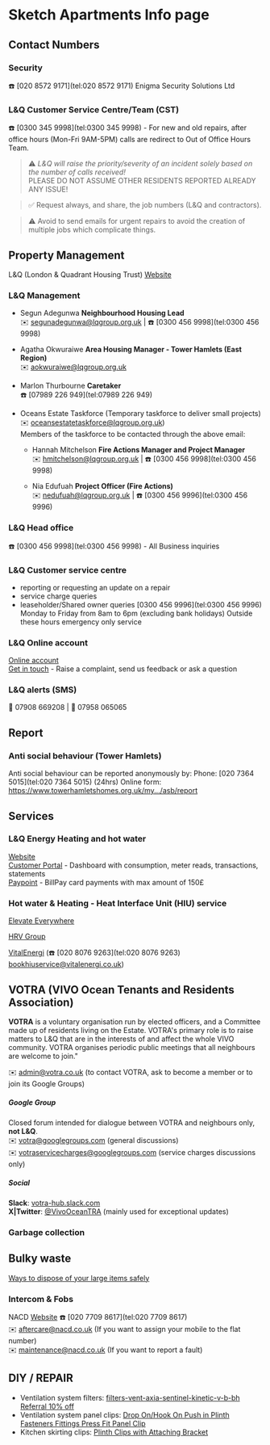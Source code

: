 # Sketch Apartments Info page
## Contact Numbers
### Security
☎️ [020 8572 9171](tel:020 8572 9171) Enigma Security Solutions Ltd 

### L&Q Customer Service Centre/Team (CST)
☎️ [0300 345 9998](tel:0300 345 9998) - For new and old repairs, after office hours (Mon-Fri 9AM-5PM) calls are redirect to Out of Office Hours Team.

> ⚠️
> *L&Q will raise the priority/severity of an incident solely based on the number of calls received!*  
> PLEASE DO NOT ASSUME OTHER RESIDENTS REPORTED ALREADY ANY ISSUE!

> ✅
> Request always, and share, the job numbers (L&Q and contractors).

> ⚠️ 
> Avoid to send emails for urgent repairs to avoid the creation of multiple jobs which complicate things.

## Property Management
L&Q (London & Quadrant Housing Trust) [Website](https://www.lqgroup.org.uk)

### L&Q Management

- Segun Adegunwa **Neighbourhood Housing Lead**\
✉️ [segunadegunwa@lqgroup.org.uk](mailto:segunadegunwa@lqgroup.org.uk) | ☎️ [0300 456 9998](tel:0300 456 9998)

- Agatha Okwuraiwe **Area Housing Manager - Tower Hamlets (East Region)**\
✉️ [aokwuraiwe@lqgroup.org.uk](mailto:aokwuraiwe@lqgroup.org.uk)

- Marlon Thurbourne **Caretaker**\
☎️ [07989 226 949](tel:07989 226 949)

- Oceans Estate Taskforce (Temporary taskforce to deliver small projects)\
✉️ [oceansestatetaskforce@lqgroup.org.uk](mailto:oceansestatetaskforce@lqgroup.org.uk))\
Members of the taskforce to be contacted through the above email:

    - Hannah Mitchelson **Fire Actions Manager and Project Manager**\
✉️ [hmitchelson@lqgroup.org.uk](mailto:hmitchelson@lqgroup.org.uk) | ☎️ [0300 456 9998](tel:0300 456 9998)

    - Nia Edufuah **Project Officer (Fire Actions)**\
✉️ [nedufuah@lqgroup.org.uk](mailto:nedufuah@lqgroup.org.uk) | ☎️ [0300 456 9996](tel:0300 456 9996)

### L&Q Head office
☎️ [0300 456 9998](tel:0300 456 9998) - All Business inquiries

### L&Q Customer service centre
- reporting or requesting an update on a repair
- service charge queries
- leaseholder/Shared owner queries
[0300 456 9996](tel:0300 456 9996)
Monday to Friday from 8am to 6pm (excluding bank holidays)
Outside these hours emergency only service

### L&Q Online account
[Online account](https://www.lqgroup.org.uk/onlineaccount)\
[Get in touch](https://www.lqgroup.org.uk/my-dashboard/get-in-touch) - Raise a complaint, send us feedback or ask a question

### L&Q alerts (SMS)
💬 07908 669208 | 💬 07958 065065

## Report

### Anti social behaviour (Tower Hamlets)
Anti social behaviour can be reported anonymously by:
Phone: [020 7364 5015](tel:020 7364 5015) (24hrs)
Online form: https://www.towerhamletshomes.org.uk/my.../asb/report

## Services

### L&Q Energy Heating and hot water
[Website](https://www.lqgroup.org.uk/landq-energy)\
[Customer Portal](https://londonquad.mabdeck.com/Account/Login) - Dashboard with consumption, meter reads, transactions, statements\
[Paypoint](https://lqenergypayments.paypoint.com/Home/index) - BillPay card payments with max amount of 150£

### Hot water & Heating - Heat Interface Unit (HIU) service 
[Elevate Everywhere](https://www.elevateeverywhere.com/)

[HRV Group](https://www.hrv-group.com/)

[VitalEnergi](https://www.vitalenergi.co.uk/) (☎️ [020 8076 9263](tel:020 8076 9263) [bookhiuservice@vitalenergi.co.uk](mailto:bookhiuservice@vitalenergi.co.uk))

## VOTRA (VIVO Ocean Tenants and Residents Association)
**VOTRA** is a voluntary organisation run by elected officers, and a Committee made up of residents living on the Estate. VOTRA's primary role is to raise matters to L&Q that are in the interests of and affect the whole VIVO community. VOTRA organises periodic public meetings that all neighbours are welcome to join."

✉️ [admin@votra.co.uk](mailto:admin@votra.co.uk) (to contact VOTRA, ask to become a member or to join its Google Groups)

##### Google Group
Closed forum intended for dialogue between VOTRA and neighbours only, **not L&Q**.\
✉️ [votra@googlegroups.com](mailto:votra@googlegroups.com) (general discussions)\
✉️ [votraservicecharges@googlegroups.com](mailto:votraservicecharges@googlegroups.com) (service charges discussions only)

##### Social
**Slack**: [votra-hub.slack.com](votra-hub.slack.com)\
**X|Twitter**: [@VivoOceanTRA](https://x.com/vivooceantra) (mainly used for exceptional updates)

### Garbage collection
## Bulky waste
[Ways to dispose of your large items safely](https://www.towerhamlets.gov.uk/lgnl/environment_and_waste/recycling_and_waste/Bulky_waste/bulky_waste.aspx)

### Intercom & Fobs
NACD [Website](https://www.nacd.co.uk/)
☎️ [020 7709 8617](tel:020 7709 8617)\
✉️ [aftercare@nacd.co.uk](mailto:aftercare@nacd.co.uk) (If you want to assign your mobile to the flat number)\
✉️ [maintenance@nacd.co.uk](mailto:maintenance@nacd.co.uk) (If you want to report a fault)

## DIY / REPAIR
- Ventilation system filters: [filters-vent-axia-sentinel-kinetic-v-b-bh](https://filtermate.co.uk/products/filters-vent-axia-sentinel-kinetic-v-b-bh?variant=1217024327694)\
[Referral 10% off](https://filtermate.co.uk/collections/products?smile_referral_code=tHh4uXh4&st_intent=st%3Areferrals%3Acustomer-offers%3AtHh4uXh4&utm_campaign=smileio_referrals&utm_medium=referral_url)
- Ventilation system panel clips: [Drop On/Hook On Push in Plinth Fasteners Fittings Press Fit Panel Clip](https://www.amazon.co.uk/s?k=Keku+Drop+On%2FHook+On+Push+in+Plinth+Fasteners+Fittings+Press+Fit+Panel+Clip)
- Kitchen skirting clips: [Plinth Clips with Attaching Bracket](https://www.amazon.co.uk/s?k=Plinth+Clips+with+Attaching+Bracket)
